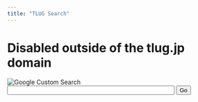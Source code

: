 ```yaml
---
title: "TLUG Search"
---
```


# Disabled outside of the tlug.jp domain

  <!-- Google CSE Search Box Begins -->
  <img src="https://www.google.com/coop/images/google_custom_search_smwide.gif" alt="Google Custom Search">
  <form id="searchbox_012202592177554568923:r_bafg63erq" action="https://www.google.com/cse" name="searchbox_012202592177554568923:r_bafg63erq">
    <input type="hidden" name="cx" value="012202592177554568923:r_bafg63erq">
    <input type="hidden" name="cof" value="FORID:0">
    <input type="text" size="45" name="q">
    <input id="searchgo" type="submit" value="Go">
  </form>

  <!-- Google CSE Search Box Ends -->
